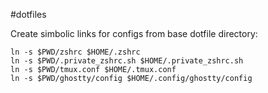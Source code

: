 #dotfiles

Create simbolic links for configs from base dotfile directory:
```
ln -s $PWD/zshrc $HOME/.zshrc
ln -s $PWD/.private_zshrc.sh $HOME/.private_zshrc.sh
ln -s $PWD/tmux.conf $HOME/.tmux.conf
ln -s $PWD/ghostty/config $HOME/.config/ghostty/config
```
